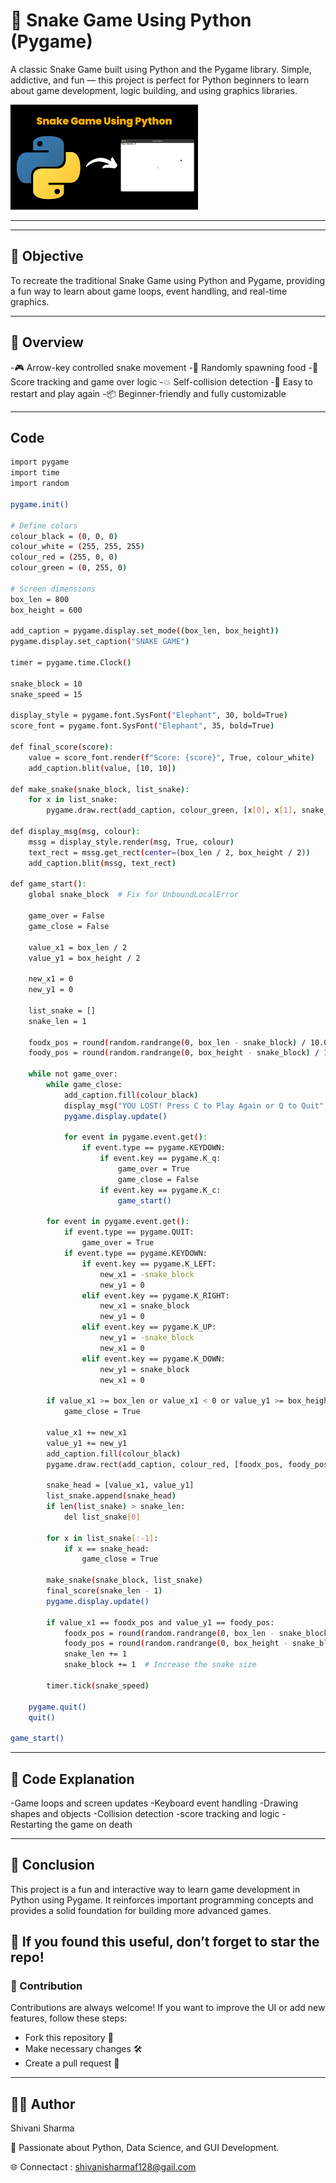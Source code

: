 # 🐍 Snake Game Using Python (Pygame)
A classic Snake Game built using Python and the Pygame library. Simple, addictive, and fun — this project is perfect for Python beginners to learn about game development, logic building, and using graphics libraries.

![snake game](https://github.com/ShivanisharmaF128/Snake_game_using_python/blob/main/snake%20game.png)

---

---

## 📌 Objective
To recreate the traditional Snake Game using Python and Pygame, providing a fun way to learn about game loops, event handling, and real-time graphics.

---

## 📝 Overview
-🎮 Arrow-key controlled snake movement
-🍎 Randomly spawning food
-🧠 Score tracking and game over logic
-💥 Self-collision detection
-🔁 Easy to restart and play again
-📦 Beginner-friendly and fully customizable

---
## Code
```sh
import pygame
import time
import random

pygame.init()

# Define colors
colour_black = (0, 0, 0)
colour_white = (255, 255, 255)
colour_red = (255, 0, 0)
colour_green = (0, 255, 0)

# Screen dimensions
box_len = 800
box_height = 600

add_caption = pygame.display.set_mode((box_len, box_height))
pygame.display.set_caption("SNAKE GAME")

timer = pygame.time.Clock()

snake_block = 10
snake_speed = 15

display_style = pygame.font.SysFont("Elephant", 30, bold=True)
score_font = pygame.font.SysFont("Elephant", 35, bold=True)

def final_score(score):
    value = score_font.render(f"Score: {score}", True, colour_white)
    add_caption.blit(value, [10, 10])

def make_snake(snake_block, list_snake):
    for x in list_snake:
        pygame.draw.rect(add_caption, colour_green, [x[0], x[1], snake_block, snake_block])

def display_msg(msg, colour):
    mssg = display_style.render(msg, True, colour)
    text_rect = mssg.get_rect(center=(box_len / 2, box_height / 2))
    add_caption.blit(mssg, text_rect)

def game_start():
    global snake_block  # Fix for UnboundLocalError
    
    game_over = False
    game_close = False

    value_x1 = box_len / 2
    value_y1 = box_height / 2

    new_x1 = 0
    new_y1 = 0

    list_snake = []
    snake_len = 1

    foodx_pos = round(random.randrange(0, box_len - snake_block) / 10.0) * 10.0
    foody_pos = round(random.randrange(0, box_height - snake_block) / 10.0) * 10.0

    while not game_over:
        while game_close:
            add_caption.fill(colour_black)
            display_msg("YOU LOST! Press C to Play Again or Q to Quit", colour_white)
            pygame.display.update()

            for event in pygame.event.get():
                if event.type == pygame.KEYDOWN:
                    if event.key == pygame.K_q:
                        game_over = True
                        game_close = False
                    if event.key == pygame.K_c:
                        game_start()

        for event in pygame.event.get():
            if event.type == pygame.QUIT:
                game_over = True
            if event.type == pygame.KEYDOWN:
                if event.key == pygame.K_LEFT:
                    new_x1 = -snake_block
                    new_y1 = 0
                elif event.key == pygame.K_RIGHT:
                    new_x1 = snake_block
                    new_y1 = 0
                elif event.key == pygame.K_UP:
                    new_y1 = -snake_block
                    new_x1 = 0
                elif event.key == pygame.K_DOWN:
                    new_y1 = snake_block
                    new_x1 = 0

        if value_x1 >= box_len or value_x1 < 0 or value_y1 >= box_height or value_y1 < 0:
            game_close = True

        value_x1 += new_x1
        value_y1 += new_y1
        add_caption.fill(colour_black)
        pygame.draw.rect(add_caption, colour_red, [foodx_pos, foody_pos, snake_block, snake_block])

        snake_head = [value_x1, value_y1]
        list_snake.append(snake_head)
        if len(list_snake) > snake_len:
            del list_snake[0]

        for x in list_snake[:-1]:
            if x == snake_head:
                game_close = True

        make_snake(snake_block, list_snake)
        final_score(snake_len - 1)
        pygame.display.update()

        if value_x1 == foodx_pos and value_y1 == foody_pos:
            foodx_pos = round(random.randrange(0, box_len - snake_block) / 10.0) * 10.0
            foody_pos = round(random.randrange(0, box_height - snake_block) / 10.0) * 10.0
            snake_len += 1
            snake_block += 1  # Increase the snake size

        timer.tick(snake_speed)

    pygame.quit()
    quit()

game_start()

```
---
## 📜 Code Explanation

-Game loops and screen updates
-Keyboard event handling
-Drawing shapes and objects
-Collision detection
-score tracking and logic
-Restarting the game on death

---

## 📢 Conclusion

This project is a fun and interactive way to learn game development in Python using Pygame. It reinforces important programming concepts and provides a solid foundation for building more advanced games.

🌟 If you found this useful, don’t forget to star the repo!
---
### 🤝 Contribution
Contributions are always welcome!
If you want to improve the UI or add new features, follow these steps:

- Fork this repository 📌
- Make necessary changes 🛠️
- Create a pull request 🔄

----


## 👨‍💻 Author

  Shivani Sharma
  
📌 Passionate about Python, Data Science, and GUI Development.

🌐 Connectact : shivanisharmaf128@gail.com 
